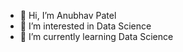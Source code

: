 - 👋 Hi, I’m Anubhav Patel
- 👀 I’m interested in Data Science
- 🌱 I’m currently learning Data Science
